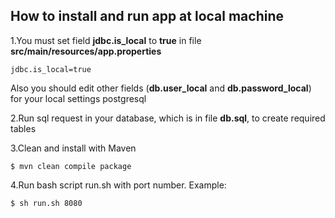## How to install and run app at local machine
1.You must set field **jdbc.is_local** to **true** in file **src/main/resources/app.properties**
```
jdbc.is_local=true
```
Also you should edit other fields (**db.user_local** and **db.password_local**) for your local settings postgresql

2.Run sql request in your database, which is in file **db.sql**, to create required tables

3.Clean and install with Maven
```
$ mvn clean compile package
```

4.Run bash script run.sh with port number. 
Example:
```
$ sh run.sh 8080
```
